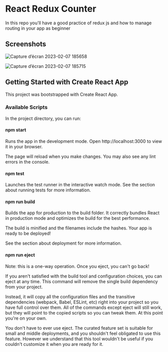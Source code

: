 
# React Redux Counter

In this repo you'll have a good practice of redux js and how to manage routing in your app as beginner


## Screenshots

![Capture d’écran 2023-02-07 185658](https://user-images.githubusercontent.com/97734042/217327689-dd25a22f-71be-4f20-8c9a-41e577eca616.png)

![Capture d’écran 2023-02-07 185715](https://user-images.githubusercontent.com/97734042/217327717-e1b81a19-7646-424f-aa72-d6ad1e88d995.png)

## Getting Started with Create React App
This project was bootstrapped with Create React App.

### Available Scripts

In the project directory, you can run:

#### npm start
Runs the app in the development mode.
Open http://localhost:3000 to view it in your browser.

The page will reload when you make changes.
You may also see any lint errors in the console.

#### npm test
Launches the test runner in the interactive watch mode.
See the section about running tests for more information.

#### npm run build
Builds the app for production to the build folder.
It correctly bundles React in production mode and optimizes the build for the best performance.

The build is minified and the filenames include the hashes.
Your app is ready to be deployed!

See the section about deployment for more information.

#### npm run eject
Note: this is a one-way operation. Once you eject, you can't go back!

If you aren't satisfied with the build tool and configuration choices, you can eject at any time. This command will remove the single build dependency from your project.

Instead, it will copy all the configuration files and the transitive dependencies (webpack, Babel, ESLint, etc) right into your project so you have full control over them. All of the commands except eject will still work, but they will point to the copied scripts so you can tweak them. At this point you're on your own.

You don't have to ever use eject. The curated feature set is suitable for small and middle deployments, and you shouldn't feel obligated to use this feature. However we understand that this tool wouldn't be useful if you couldn't customize it when you are ready for it.
